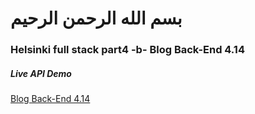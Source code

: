 # بسم الله الرحمن الرحيم
### Helsinki full stack part4 -b- Blog Back-End  4.14
##### Live API Demo 
[Blog Back-End  4.14](https://pacific-mesa-80615.herokuapp.com/)